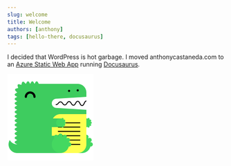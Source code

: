 ```yaml
---
slug: welcome
title: Welcome
authors: [anthony]
tags: [hello-there, docusaurus]
---
```


I decided that WordPress is hot garbage.  I moved anthonycastaneda.com to an [Azure Static Web App](https://docs.microsoft.com/en-us/azure/static-web-apps/overview) running [Docusaurus](https://docusaurus.io).

![Docusaurus](docusaurus.png)
